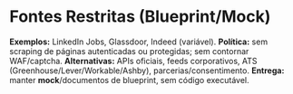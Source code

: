 # Fontes Restritas (Blueprint/Mock)
**Exemplos:** LinkedIn Jobs, Glassdoor, Indeed (variável).
**Política:** sem scraping de páginas autenticadas ou protegidas; sem contornar WAF/captcha.
**Alternativas:** APIs oficiais, feeds corporativos, ATS (Greenhouse/Lever/Workable/Ashby), parcerias/consentimento.
**Entrega:** manter **mock**/documentos de blueprint, sem código executável.
